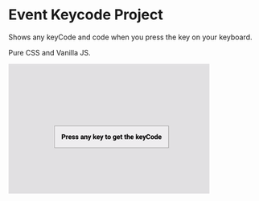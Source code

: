 # Event Keycode Project

Shows any keyCode and code when you press the key on your keyboard.

Pure CSS and Vanilla JS. 

![event-keycodes](event-keycodes.gif)
